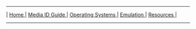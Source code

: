 <hr size="10">

| [ Home ](https://frannietrempe.github.io/Obsolete-Removable-Media-Guide) | [ Media ID Guide ](media_ID.html) | [ Operating Systems ](operating_systems.html) | [ Emulation ](emulators.html) | [ Resources ](resources.html) |
<hr size="10">
